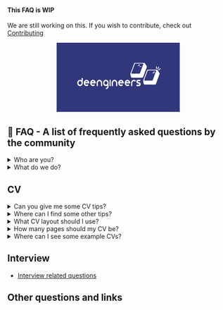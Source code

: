 #### This FAQ is WIP

We are still working on this. If you wish to contribute, check out [Contributing](./CONTRIBUTING.md)

<p align="center">
  <img width="280" src="./images/keycap-logo-blue.png">
  <!-- <img width="180" src="./images/keycap-logo-notitle-sisters.png"> -->
</p>


## :small_blue_diamond: FAQ - A list of frequently asked questions by the community


<details>
<summary>Who are you?</summary>
<br>

Answer: We are ...
</details>

<details>
<summary>What do we do?</summary>
<br>

Answer: We are ...
</details>

## CV

<details>
<summary>Can you give me some CV tips?</summary>

### **How to write projects on your CV:**

- **Summary** (summarise in a line or two what was achieved)
- **Impact** (Was the result scalable? highly available? etc)
- **Technologies** (Mention specific cloud or other technologies used)

This creates a coherent, concise, and dense paragraph for each project. Keep it to no more than 4 lines.

**Example:**

> 3-Tier Python App Hosted on Azure App Service Deployed w/ Azure DevOps Pipelines
<br>


--- 

### **How to write points for your work experience section:**

- **Specific** - Mention a very particular situation/case/ticket/project you worked on: "Configured Multi-Factor Authentication for 10,000+ employees"
- **Impact** (The result/outcome. This can be combined inside the specific point) 
- **Past tense** (All experience points should be written as (if) you have DONE them. Change "Creating, Producing..." -> "Created, Produced..."
- **Verbs** at the beginning of each point (see above^)
- **Technologies** (i.e. Buzzwords - this one is for the recruiters. Recruiters search for profiles (CVs/Linkedins) by key terms from their clients. Terraform, AWS, etc. Name particular technologies throughout your experience points: "Designed an Azure DevOps Board for team-wide task management, replacing shift report")

Some examples:
> Assisted Multi-factor Authentication implementation company-wide (piloting, user rollout and troubleshooting common MFA issues).
> Automated the remediation of FRS service for DCs (post-script PowerShell onAzure Site Recovery - Failover Recovery Plans).
> Successfully introduced ARM template validation in CI/CD pipelines (before) deployment to Azure.

---

### **How to write profiles:**

- State your role and company: *"Azure Engineer for DPD Global."*
- State your top 3 technical skills: (with key technology buzzwords): *"Skilled in Azure administration, ARM and Azure DevOps."*
- State 3 technologies you want to build skills in: *"Interested in building skills in Kubernetes, Terraform and Ansible"*

**Example:**

>"Azure Engineer for DPD Global. Skilled in Azure administration, ARM and Azure DevOps. Interested in building skills in Kubernetes, Terraform and Ansible."

That is all you need. Recruiters and hiring managers are lazy and must go through a bunch of CVs. Get straight to the point and mention everything without a wasted word or letter. No one needs a heartbreaking story. Also, you will save space for points in later stages of your CV.

Rule of 3 is a great writing technique you may remember from english classes. Only include buzzwords from jobs you're looking to apply to. 

So, for example, if a person want to go into an Azure Engineer role, then they should highlight skills that they're good at that fit that role. Additionally, recruiters search for CVs and profiles based on keywords. In the final section of a CV, mentioned at least 3 technologies for the job roles that are being looked at. If, for exmaple, the role mentioned Terraform, then that should also be mentioned in the interest in build skills in section on the CV.

### AVOID:
**Cliches** - >"I am a hardworking, passionate individual..." 

This does not add much if it is not backed up by evidence.

**Waffle** 
> "A calm and pragmatic negotiator capable of adapting to last minute change..." 

Avoid big words and keep the reading level low and it makes for an easier read for a busy recruiter!

**Too general**
>"...including creating background operational processes which are critical to the success of large-scale high-profile events." 

Where's the example? Point is you wouldn't have space for an example. The example is required, otherwise it's useless. Plus you can explain these things in an interview / work experience section.

</details>
<details>
<summary>Where can I find some other tips?</summary>
Check out this reddit thread - https://webcache.googleusercontent.com/search?q=cache:vUt_3xmP9AAJ:https://www.reddit.com/r/cscareerquestions/wiki/faq_resumes/&cd=2&hl=en&ct=clnk&gl=uk
</details>
<details>
<summary>What CV layout should I use?</summary>
Deenengineers recommends using a CV building website such as https://flowcv.com/ for a clean, simple and easy to read layout.
</details>
<details>
<summary>How many pages should my CV be?</summary>
Ideally **one** but no longer than **two**.
</details>
<details>
<summary>Where can I see some example CVs?</summary>
Check out this reddit thread - https://www.reddit.com/r/cscareerquestions/comments/e8narz/official_excellent_and_exemplary_resume_sharing/
</details>

## Interview 

- [Interview related questions](./interview/README.md)





## Other questions and links

